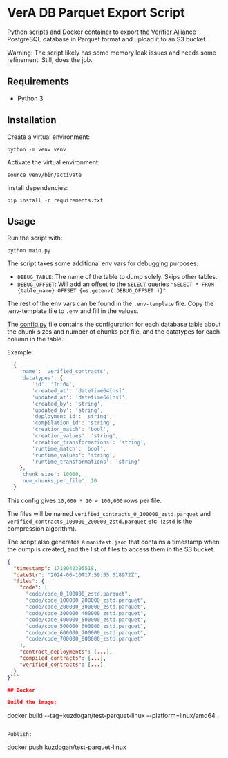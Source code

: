 # VerA DB Parquet Export Script

Python scripts and Docker container to export the Verifier Alliance PostgreSQL database in Parquet format and upload it to an S3 bucket.

Warning: The script likely has some memory leak issues and needs some refinement. Still, does the job.

## Requirements

- Python 3

## Installation

Create a virtual environment:

```
python -m venv venv
```

Activate the virtual environment:

```
source venv/bin/activate
```

Install dependencies:

```
pip install -r requirements.txt
```

## Usage

Run the script with:

```
python main.py
```

The script takes some additional env vars for debugging purposes:

- `DEBUG_TABLE`: The name of the table to dump solely. Skips other tables.
- `DEBUG_OFFSET`: Will add an offset to the `SELECT` queries `"SELECT * FROM {table_name} OFFSET {os.getenv('DEBUG_OFFSET')}"`

The rest of the env vars can be found in the `.env-template` file. Copy the .env-template file to `.env` and fill in the values.

The [config.py](./config.py) file contains the configuration for each database table about the chunk sizes and number of chunks per file, and the datatypes for each column in the table.

Example:

```js
  {
    'name': 'verified_contracts',
    'datatypes': {
        'id': 'Int64',
        'created_at': 'datetime64[ns]',
        'updated_at': 'datetime64[ns]',
        'created_by': 'string',
        'updated_by': 'string',
        'deployment_id': 'string',
        'compilation_id': 'string',
        'creation_match': 'bool',
        'creation_values': 'string',
        'creation_transformations': 'string',
        'runtime_match': 'bool',
        'runtime_values': 'string',
        'runtime_transformations': 'string'
    },
    'chunk_size': 10000,
    'num_chunks_per_file': 10
  }
```

This config gives `10,000 * 10 = 100,000` rows per file.

The files will be named `verified_contracts_0_100000_zstd.parquet` and `verified_contracts_100000_200000_zstd.parquet` etc. (`zstd` is the compression algorithm).

The script also generates a `manifest.json` that contains a timestamp when the dump is created, and the list of files to access them in the S3 bucket.

````json
{
  "timestamp": 1718042395518,
  "dateStr": "2024-06-10T17:59:55.518972Z",
  "files": {
    "code": [
      "code/code_0_100000_zstd.parquet",
      "code/code_100000_200000_zstd.parquet",
      "code/code_200000_300000_zstd.parquet",
      "code/code_300000_400000_zstd.parquet",
      "code/code_400000_500000_zstd.parquet",
      "code/code_500000_600000_zstd.parquet",
      "code/code_600000_700000_zstd.parquet",
      "code/code_700000_800000_zstd.parquet"
    ],
    "contract_deployments": [...],
    "compiled_contracts": [...],
    "verified_contracts": [...]
  }
}```

## Docker

Build the image:

````

docker build --tag=kuzdogan/test-parquet-linux --platform=linux/amd64 .

```

Publish:

```

docker push kuzdogan/test-parquet-linux

```

```
